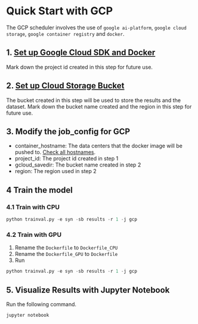 # Quick Start with GCP 
The GCP scheduler involves the use of ```google ai-platform```, ```google cloud storage```, ```google container registry``` and ```docker```.

## 1. [Set up Google Cloud SDK and Docker](https://cloud.google.com/ai-platform/training/docs/custom-containers-training#before_you_begin)
Mark down the project id created in this step for future use.

## 2. [Set up Cloud Storage Bucket](https://cloud.google.com/ai-platform/training/docs/custom-containers-training#set-up-cloud-storage)
The bucket created in this step will be used to store the results and the dataset. Mark down the bucket name created and the region in this step for future use.

## 3. Modify the job_config for GCP
- container_hostname: The data centers that the docker image will be pushed to. [Check all hostnames](https://cloud.google.com/container-registry/docs/pushing-and-pulling#add-registry).
- project_id: The project id created in step 1
- gcloud_savedir: The bucket name created in step 2
- region: The region used in step 2

## 4 Train the model
### 4.1 Train with CPU
```python
python trainval.py -e syn -sb results -r 1 -j gcp
```

### 4.2 Train with GPU
1. Rename the ```Dockerfile``` to ```Dockerfile_CPU```
2. Rename the ```Dockerfile_GPU``` to ```Dockerfile```
3. Run 
```python 
python trainval.py -e syn -sb results -r 1 -j gcp
```

## 5. Visualize Results with Jupyter Notebook
Run the following command.
```python
jupyter notebook
```
